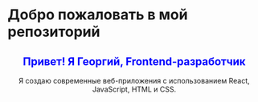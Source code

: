 # Добро пожаловать в мой репозиторий

<div align="center">
  <h2 style="color:blue;">Привет! Я Георгий, Frontend-разработчик</h2>
  <p>Я создаю современные веб-приложения с использованием React, JavaScript, HTML и CSS.</p>
</div>
